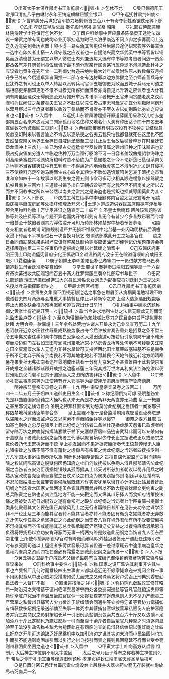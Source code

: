 <!-- { "loadSidebar": true } -->
　　○庚寅太子太保兵部尚书王象乾屡＜锍-釒＞乞休不允
　　○癸巳赐德阳王常邦□清庶八子由楙封永年王铸造麒麟钮镀金银印
　　○甲午巡抚甘肃荆州俊＜锍-釒＞言黔虏分兵谋犯官军协力堵剿斩首三百八十有奇夺获牲畜铠仗无筭下部议
　　○乙未  孝懿庄皇后忌辰  奉先殿行祭礼遣官祭  昭陵
　　○礼部右侍郎兼翰林院侍读学士孙慎行乞休不允
　　○丁酉户科给事中官应震条陈举贡正途铨法四议一举贡之除有司也成均卒业历事挂选为时已久泊乎临选不问点卯之多寡而问上选之久近有先到者历点数十卯不淂一易头角其苦更倍今后除异途仍炤常挨序外每举贡一选中点卯久者止搭一人此守候之应议者也一自援纳兴而文华武英中书等官皆以铜臭而近清班甚为无谓宜以举人彷进士内外兼选每大选有中书等缺考首者间选一员余郡丞各有差其府领州县佐椽胥所最下须分就某行属贡某行属异途不淂混选此铨补之应议者也贡生在先年曾一二列御史台迩来绝响每大计年举贡附名原未数数每双月推升多已外转今后遇卓异者间推一二部寺查有边材即以边方优擢之至京师首善兵马亲民犹外之有司也正以举人转副以贡转兵马官评五城御史为政而五城于兵马无司道之隔相临更亲相知更悉不惟不肖者无所容奸而贤者亦淂自见此升转之应议者也大计有调有降虽因诖议无碍前途至双月推升举贡考语平平者概升王官未闻贪酷老疾之议而骤埒为民闲住之条苦矣夫王官之不赴任以先任者占定无可赴耳亦宜分别黜陟照例升以双月察以三年庶贤者藉以收效于桑榆而不肖者亦不至久占以妨别路此劣处之应议者也＜锍-釒＞入留中
　　○巡抚山东翟凤翀题据开原道薛国用呈称奴儿哈赤差部夷五百名来本边泛河口刘家孤山地名住种又地名仙人洞有种田达子四十四名去年宣谕数次令彼撤回三见题＜锍-釒＞两经部覆奉有明旨奴投有不牧种之甘结讵意焂忽变幻时来以善言谕之不肯去以逐杀畏之各夷云我只怕我都督就死在这里也不回去然备查南关地界王台存日自威远堡起至三岔儿止后王台故后猛骨孛罗在时至抚安堡龙潭冲止三岔儿一处已为侵占矣迨猛骨孛罗故后俱属之建州旧种之田味斯语也又侵占抚安堡矣分遣人牛临边住种万万当亟行驱除不可一日容者盖奴酋擅貂参海珠之利蓄聚綦富独其地颇硗瘠粮料时苦不给欲为广垦储粮之计今不论新垦旧垦但系南关之地则不当容建夷住种有五利焉一不得逼近内地侦我虗实二不淂附近北关肆其侵扰三不使粮料充足卒饱马腾而生戎心四令其粮饷不敷如遇饥荒叩关乞哀于清抚之市暂准和籴如四十一年故事以彰我生餋之德五则市籴可多可少相其顺逆缓急以操驾驭之机权且南关三百六十三道敕书锡予出自天朝奴酋夺而有之我不但不问南关之所以去而并不问敕书之所以来公然以南关之赏赏之是诲盗也是赏叛也损威辱国莫此为甚＜锍-釒＞入下部议
　　○戊戌工科左给事中李瑾题称内官监太监张宣等开  昭陵殿庑楼亭厨库房廊等处损坏修理及开穵＜土遂＞道成造供器搭盖席殿棚座浮桥等项合用物料约数十万计臣甚讶之随查淂二十四年  仁圣皇太后祔葬  昭陵该监题称该修等处及应费等项与今题不异也而内开物料则有昔无今有昔少今多昔数已奢而今增一倍甚至十数倍者则其为浮估滥开可知乃侍郎林如楚郎中杨若予皆恭诣
　　昭陵身亲相度者也咸谓  昭陵规制谨严并无损坏惟殿后中北台基一处闪动明楼前后滴檐水浸下砖面不平神厨过石一块当换耳伏乞  敕谕该部乘此开工之始各官在
　　陵之日会同踏勘某处果系损坏应该修整某处颜色凋零应该油饰即便登记仍炤题覆遵会典选择廉谨内臣二三员任事仍申定报竣之期以杜延缓之隙留中
　　○己亥赐庆府寿阳王倪土□勋谥僖宪晋府宁化王慎敝□金谥温裕周府汝宁王在唫谥僖顺韩府咸阳王璟氵□畟谥康僖
　　○庚子朝鲜王李晖差陪臣朴弘耇等四十一员进献方物马匹奏请追封生母金氏准奏宴赏如例
　　○辛丑蜀世子奉铨奏进端阳五瑞等扇一千六百有奇次苐进收共回赐银四百五十两大红罗常服三袭命礼部写书与世子
　　○壬寅礼部题请  瑞王选婚已经选进大兴县民刘名长女刘氏为配相应将刘氏封为王妃父刘名授以兵马指挥职衘许之
　　○甲辰命百官祈雨
　　○乙巳兵部尚书王象乾因病＜锍-釒＞言贡生久集阙下困顿无聊铨选之事急在燃眉臣从病榻间黾勉料理不敢他诿若夫四月两选与会推重大事情暂且停止以待新宰之来  上谕大选急选旧规岂容停止大僚多缺会推亦难再迟卿可遵旨速出计日举行
　　○礼科给事中姚永济题称御史黄彦士有近畿开荒一＜锍-釒＞盖当今讲求地利生财之法信无踰此无何而司礼监太监卢受＜锍-釒＞至以为侵御苑伤龙脉嗟此尽力之民且奉内旨严提拟罪矣伏睹  大明会典一款嘉靖十三年令各处荒地许诸人开垦永为己业又查万历二十九年  恩诏款开近京水田往往既垦成熟被势豪占夺今后许被害奏告重处是招垦之条不啻三令五申矣又查往事如秦中郑国白公穿泾水入灌田遗迹可按若仍引泉筑防千里不难沃壤而沿边蓟门左右如玉田豊润涿州宝坻近京小马房青龙桥等处何地不可耰锄夫江南之田全资灌溉水车人无遗力非甚水旱皆可支持若西北田土草莱四塞镃基不亲是南争于所不足北弃于所有余南民若不淂其地北地若不淂其民今天地气候近转北方阴晴寒暑花果麦稻无弗如南者迩年垦地成田熟者十分有九京米之不甚贵皆由于此若使京东开成推之全辅诸郡诸郡开成推之边塞诸藩三年究其成万世席其利矣该监饰挖浚以便封殖阻良议而虐平民其于国家远大之图所防害非细＜锍-釒＞入留中
　　○丁未命礼部主事周京等为正使持节行人郭湸等为副使捧册肃府唐府徽府鲁府德府
　　明神宗显皇帝实录卷之五百一十九
明神宗显皇帝实录卷之五百二十
　　万历四十二年五月壬子朔四川道御史田生金＜锍-釒＞称纪纲倒持可虑  圣明整饬宜先是非曲直国家磨钝之大操柄也从来无两是亦无两非无两直亦无两曲  皇上一概置之甚至邪说之横诋自负  圣明之特知枉直未判劝惩莫分此纪纲之当饬者一阉宦邢洪称凶禁地科道诸臣单参合参
　　皇上盖置不报于是备监潘朝用谋庇番役诬奏进忠以盗陵木之罪而海监卢受又以需索不淂蔽陷金祥等以侵夺
　　御苑之辜方且取  旨如寄岂刑余之忠反在诸臣上哉此纪纲之当饬者二备监杜茂播虐承天怨毒已盈顷者听留守陆万垓之教唆毙指挥陆嘉猷于杖下夫嘉猷官居四品迹奋武科此而可以专杀何有于嘉猷而下者哉此纪纲之当饬者三代藩以庶冒嫡以少夺长止宜据法改正以戒诸宗之斁伦者乃代王既执迷而不悟  皇上亦迟回而不果近据按臣所奏代王语意悖慢无人臣礼诸宗效之放荡不简不惟有藩封之虑抑且有宗室之忧此纪纲之当饬者四抚按专制一方凡军国大事必由勘奏所以重  朝廷也沐镇蔑请勘之  旨擅自谋代掣监司之肘而挠两院之权试问陈高谋之脱狱何因杨知府之杜门何故抚按以争勘未淂且郁郁请告矣此纪纲之当饬者五安尧臣窃据雄镇残其孤而据其土此天讨所必加者朝议以蜀非用兵之时姑从宽政使当尧臣袭替宣慰之日仗义驳之曰汝为属夷窃据邻封  朝廷以汝征播有功不忍加戮姑准土舍戴罪管事俟陇局既结方许实授犹足以慑其心计不出此姑且餋奸此纪纲之当饬者六国家文武两途虽各宜其用而武弁所以不敢大逞者犹赖文吏约束之副总兵陈寅之在黔也苗夷浊乱地方不能一矢戡定而又纵其爪牙择人而食知府钱策按法绳之竟被劾去近日刘綎效之遂有詹知府之殴矣此纪纲之当饬者七学臣奉简书提衡士类非徒殿最其文艺要在匡正其敝风乃士之无行者嚣陵日甚所在见告夫功令之课学臣非不严也比及三年而能其官者转不能其官者亦转不能者固有循资之擢能者亦无异数之迁何以作任事之勇坚持正之心此纪纲之当饬者八将在境外君命有所不受要使偏禆不淂挠其权而卒伍咸能喻其志总兵张承胤既俨然镇辽矣又益之以援将麻承恩承恩自负宿将将扬扬以立功安肯寐寐而无事一柄两持终是败道此纪纲之当饬者九人臣东西南北惟  上所使今擅离职役卑官时有降黜而春明以外挂冠者皆无严谴赴任违限小吏时有参究而司道以上逗遛者多荷优容最可异者但遇一差过家辄云中途患病岂皇华之遣祗为餋疴之资而四牡在途必有霜露之恙哉此纪纲之当饬者十＜锍-釒＞入不报
　　○癸丑锦衣卫副千户戚昌乞父继光谥典有旨戚继光御倭镇蓟累著功劳应否与谥查议来说
　　○刑科给事中姜性＜锍-釒＞称  国家之设厂监许其剌事非许其生事也卢受督厂几何时而番较四出生事害人都城远近无不倾家毙命迩来提问金祥一事不用阁拟竟从中出窃威如受播虐如受尤而效之又何诛焉乞将卢受亟正刑典别委忠勤畏法者一人督厂不报
　　○直隶巡按潘之祥＜锍-釒＞称边饷孔亟盐政宜修其略曰一防沿河之夹带请于德州临清东昌济宁四处各委巡河巡盐等官凡官舡粮运夹带等毙许拏舡户究治不淂滥反坐舡官民倘一处摉获查究前途疏纵则人无不尽力严缉矣二严营军之私贩州县捕官人少力微难于禁缉请会同通州等处参将守备等官协力缉捕如有缉获数多炤例纪录送部倘至失事一体究参其营捕各官纵放营军私贩伤人庇护容隐者并究三禁商民之影射按炤长芦一引旧例余盐割没包索共五百六十斤又以边饷不足加添八十斤此定额也乃朦胧影射一引而至百十余斤者自后掣官凡秤掣之时湏逐包盘验至于渰没引盐告称补掣尤为毙薮此在有司临时查访毋淂轻信给炤以堕奸商之计四止奸商之开引近边饷缺乏奸民乘机中以加引济边之说其实边未济而小民坐困何也加引而引不能通则商困加引而以引行之州县按引而责之民则民困稽延不行而甘受参罚则州县困此坐困之道也＜锍-釒＞入留中
　　○甲寅大学士叶向高方从哲言  祖制凡  太后神主神位俱不用太字盖因
　　太后之号乃臣子尊奉之称若神主神位则列于  帝后之侧于礼未宜臣等谨遵旧例题称  孝定贞纯钦仁端肃弼天祚圣皇后报可
　　○是日酉时密云杨洼台霹雳雷火烧毁台上层楼并火器火药火箭无存装就神炮放尽击死南兵一名
